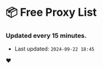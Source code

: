# :package: Free Proxy List
### Updated every 15 minutes.

- Last updated: `2024-09-22 18:45`

:heart:
